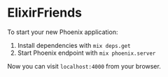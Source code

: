 # ElixirFriends

To start your new Phoenix application:

1. Install dependencies with `mix deps.get`
2. Start Phoenix endpoint with `mix phoenix.server`

Now you can visit `localhost:4000` from your browser.
